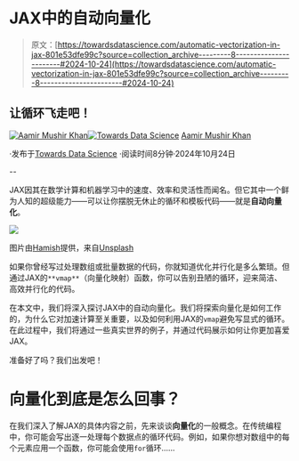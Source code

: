 # JAX中的自动向量化

> 原文：[https://towardsdatascience.com/automatic-vectorization-in-jax-801e53dfe99c?source=collection_archive---------8-----------------------#2024-10-24](https://towardsdatascience.com/automatic-vectorization-in-jax-801e53dfe99c?source=collection_archive---------8-----------------------#2024-10-24)

## 让循环飞走吧！

[](https://aamir-khan.medium.com/?source=post_page---byline--801e53dfe99c--------------------------------)[![Aamir Mushir Khan](../Images/31607cb450fa99cfbefb3b56f2d3a05d.png)](https://aamir-khan.medium.com/?source=post_page---byline--801e53dfe99c--------------------------------)[](https://towardsdatascience.com/?source=post_page---byline--801e53dfe99c--------------------------------)[![Towards Data Science](../Images/a6ff2676ffcc0c7aad8aaf1d79379785.png)](https://towardsdatascience.com/?source=post_page---byline--801e53dfe99c--------------------------------) [Aamir Mushir Khan](https://aamir-khan.medium.com/?source=post_page---byline--801e53dfe99c--------------------------------)

·发布于[Towards Data Science](https://towardsdatascience.com/?source=post_page---byline--801e53dfe99c--------------------------------) ·阅读时间8分钟·2024年10月24日

--

JAX因其在数学计算和机器学习中的速度、效率和灵活性而闻名。但它其中一个鲜为人知的超级能力——可以让你摆脱无休止的循环和模板代码——就是**自动向量化**。

![](../Images/4105381630a03bd37916bbf62f68e894.png)

图片由[Hamish](https://unsplash.com/@el_ham?utm_source=medium&utm_medium=referral)提供，来自[Unsplash](https://unsplash.com/?utm_source=medium&utm_medium=referral)

如果你曾经写过处理数组或批量数据的代码，你就知道优化并行化是多么繁琐。但通过JAX的`**vmap**`（向量化映射）函数，你可以告别丑陋的循环，迎来简洁、高效并行化的代码。

在本文中，我们将深入探讨JAX中的自动向量化。我们将探索向量化是如何工作的，为什么它对加速计算至关重要，以及如何利用JAX的`vmap`避免写显式的循环。在此过程中，我们将通过一些真实世界的例子，并通过代码展示如何让你更加喜爱JAX。

准备好了吗？我们出发吧！

# 向量化到底是怎么回事？

在我们深入了解JAX的具体内容之前，先来谈谈**向量化**的一般概念。在传统编程中，你可能会写出逐一处理每个数据点的循环代码。例如，如果你想对数组中的每个元素应用一个函数，你可能会使用`for`循环……
